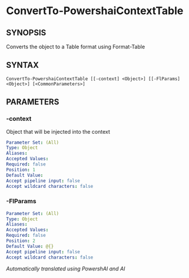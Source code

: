 ﻿---
external help file: powershai-help.xml
schema: 2.0.0
powershai: true
---

# ConvertTo-PowershaiContextTable

## SYNOPSIS <!--!= @#Synop !-->
Converts the object to a Table format using Format-Table

## SYNTAX <!--!= @#Syntax !-->

```
ConvertTo-PowershaiContextTable [[-context] <Object>] [[-FlParams] <Object>] [<CommonParameters>]
```

## PARAMETERS <!--!= @#Params !-->

### -context
Object that will be injected into the context

```yml
Parameter Set: (All)
Type: Object
Aliases: 
Accepted Values: 
Required: false
Position: 1
Default Value: 
Accept pipeline input: false
Accept wildcard characters: false
```

### -FlParams

```yml
Parameter Set: (All)
Type: Object
Aliases: 
Accepted Values: 
Required: false
Position: 2
Default Value: @{}
Accept pipeline input: false
Accept wildcard characters: false
```




<!--PowershaiAiDocBlockStart-->
_Automatically translated using PowershAI and AI_
<!--PowershaiAiDocBlockEnd-->

